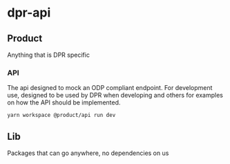 # dpr-api

## Product

Anything that is DPR specific

### API

The api designed to mock an ODP compliant endpoint. For development use, designed to be used by DPR when developing and others for examples on how the API should be implemented.

`yarn workspace @product/api run dev`

## Lib

Packages that can go anywhere, no dependencies on us
